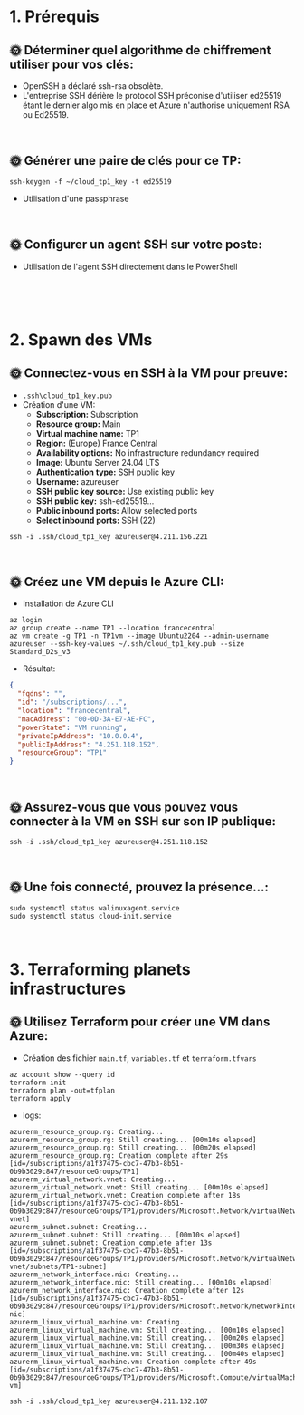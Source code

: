 # 1. Prérequis

## 🌞 Déterminer quel algorithme de chiffrement utiliser pour vos clés:

- OpenSSH a déclaré ssh-rsa obsolète.
- L'entreprise SSH dérière le protocol SSH préconise d'utiliser ed25519 étant le dernier algo mis en place et Azure n'authorise uniquement RSA ou Ed25519.

<br>

## 🌞 Générer une paire de clés pour ce TP:

```shell
ssh-keygen -f ~/cloud_tp1_key -t ed25519
```

- Utilisation d'une passphrase

<br>

## 🌞 Configurer un agent SSH sur votre poste:

- Utilisation de l'agent SSH directement dans le PowerShell

<br>
<br>
<br>

# 2. Spawn des VMs

## 🌞 Connectez-vous en SSH à la VM pour preuve:

- `.ssh\cloud_tp1_key.pub`
- Création d'une VM:
    - **Subscription:** Subscription
    - **Resource group:** Main
    - **Virtual machine name:** TP1
    - **Region:** (Europe) France Central
    - **Availability options:** No infrastructure redundancy required
    - **Image:** Ubuntu Server 24.04 LTS
    - **Authentication type:** SSH public key
    - **Username:** azureuser
    - **SSH public key source:** Use existing public key
    - **SSH public key:** ssh-ed25519...
    - **Public inbound ports:** Allow selected ports
    - **Select inbound ports:** SSH (22)

```shell
ssh -i .ssh/cloud_tp1_key azureuser@4.211.156.221
```

<br>

## 🌞 Créez une VM depuis le Azure CLI:

- Installation de Azure CLI

```shell
az login
az group create --name TP1 --location francecentral
az vm create -g TP1 -n TP1vm --image Ubuntu2204 --admin-username azureuser --ssh-key-values ~/.ssh/cloud_tp1_key.pub --size Standard_D2s_v3
```

- Résultat:

```json
{
  "fqdns": "",
  "id": "/subscriptions/...",
  "location": "francecentral",
  "macAddress": "00-0D-3A-E7-AE-FC",
  "powerState": "VM running",
  "privateIpAddress": "10.0.0.4",
  "publicIpAddress": "4.251.118.152",
  "resourceGroup": "TP1"
}
```

<br>

## 🌞 Assurez-vous que vous pouvez vous connecter à la VM en SSH sur son IP publique:

```shell
ssh -i .ssh/cloud_tp1_key azureuser@4.251.118.152
```

<br>

## 🌞 Une fois connecté, prouvez la présence...:

```shell
sudo systemctl status walinuxagent.service
sudo systemctl status cloud-init.service
```

<br>

# 3. Terraforming planets infrastructures

## 🌞 Utilisez Terraform pour créer une VM dans Azure:

- Création des fichier `main.tf`, `variables.tf` et `terraform.tfvars`

```shell
az account show --query id
terraform init
terraform plan -out=tfplan
terraform apply
```

- logs:

```shell
azurerm_resource_group.rg: Creating...
azurerm_resource_group.rg: Still creating... [00m10s elapsed]
azurerm_resource_group.rg: Still creating... [00m20s elapsed]
azurerm_resource_group.rg: Creation complete after 29s [id=/subscriptions/a1f37475-cbc7-47b3-8b51-0b9b3029c847/resourceGroups/TP1]
azurerm_virtual_network.vnet: Creating...
azurerm_virtual_network.vnet: Still creating... [00m10s elapsed]
azurerm_virtual_network.vnet: Creation complete after 18s [id=/subscriptions/a1f37475-cbc7-47b3-8b51-0b9b3029c847/resourceGroups/TP1/providers/Microsoft.Network/virtualNetworks/TP1-vnet]
azurerm_subnet.subnet: Creating...
azurerm_subnet.subnet: Still creating... [00m10s elapsed]
azurerm_subnet.subnet: Creation complete after 13s [id=/subscriptions/a1f37475-cbc7-47b3-8b51-0b9b3029c847/resourceGroups/TP1/providers/Microsoft.Network/virtualNetworks/TP1-vnet/subnets/TP1-subnet]
azurerm_network_interface.nic: Creating...
azurerm_network_interface.nic: Still creating... [00m10s elapsed]
azurerm_network_interface.nic: Creation complete after 12s [id=/subscriptions/a1f37475-cbc7-47b3-8b51-0b9b3029c847/resourceGroups/TP1/providers/Microsoft.Network/networkInterfaces/TP1-nic]
azurerm_linux_virtual_machine.vm: Creating...
azurerm_linux_virtual_machine.vm: Still creating... [00m10s elapsed]
azurerm_linux_virtual_machine.vm: Still creating... [00m20s elapsed]
azurerm_linux_virtual_machine.vm: Still creating... [00m30s elapsed]
azurerm_linux_virtual_machine.vm: Still creating... [00m40s elapsed]
azurerm_linux_virtual_machine.vm: Creation complete after 49s [id=/subscriptions/a1f37475-cbc7-47b3-8b51-0b9b3029c847/resourceGroups/TP1/providers/Microsoft.Compute/virtualMachines/TP1-vm]
```

```shell
ssh -i .ssh/cloud_tp1_key azureuser@4.211.132.107
```